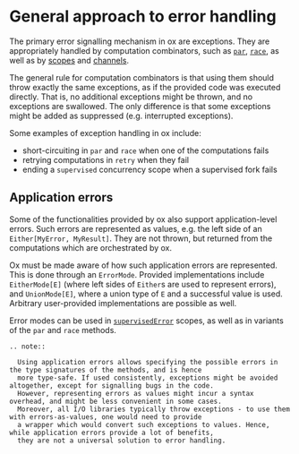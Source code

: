 # General approach to error handling

The primary error signalling mechanism in ox are exceptions. They are appropriately handled by computation combinators,
such as [`par`](par.md), [`race`](race.md), as well as by [scopes](fork-join.md) and [channels](channels/index.md).

The general rule for computation combinators is that using them should throw exactly the same exceptions, as if the 
provided code was executed directly. That is, no additional exceptions might be thrown, and no exceptions are swallowed. 
The only difference is that some exceptions might be added as suppressed (e.g. interrupted exceptions).

Some examples of exception handling in ox include:

* short-circuiting in `par` and `race` when one of the computations fails
* retrying computations in `retry` when they fail
* ending a `supervised` concurrency scope when a supervised fork fails

## Application errors

Some of the functionalities provided by ox also support application-level errors. Such errors are represented as values,
e.g. the left side of an `Either[MyError, MyResult]`. They are not thrown, but returned from the computations which
are orchestrated by ox.

Ox must be made aware of how such application errors are represented. This is done through an `ErrorMode`. Provided
implementations include `EitherMode[E]` (where left sides of `Either`s are used to represent errors), and 
`UnionMode[E]`, where a union type of `E` and a successful value is used. Arbitrary user-provided implementations
are possible as well.

Error modes can be used in [`supervisedError`](error-handling-scopes.md) scopes, as well as in variants of the `par`
and `race` methods.

```{eval-rst}
.. note::

  Using application errors allows specifying the possible errors in the type signatures of the methods, and is hence 
  more type-safe. If used consistently, exceptions might be avoided altogether, except for signalling bugs in the code.
  However, representing errors as values might incur a syntax overhead, and might be less convenient in some cases.
  Moreover, all I/O libraries typically throw exceptions - to use them with errors-as-values, one would need to provide
  a wrapper which would convert such exceptions to values. Hence, while application errors provide a lot of benefits,
  they are not a universal solution to error handling.
```
